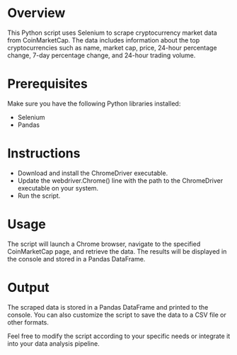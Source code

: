 # Overview

This Python script uses Selenium to scrape cryptocurrency market data from CoinMarketCap. The data includes information about the top cryptocurrencies such as name, market cap, price, 24-hour percentage change, 7-day percentage change, and 24-hour trading volume.

# Prerequisites

Make sure you have the following Python libraries installed:

* Selenium
* Pandas

# Instructions
* Download and install the ChromeDriver executable.
* Update the webdriver.Chrome() line with the path to the ChromeDriver executable on your system.
* Run the script.

# Usage

The script will launch a Chrome browser, navigate to the specified CoinMarketCap page, and retrieve the data. The results will be displayed in the console and stored in a Pandas DataFrame.

# Output

The scraped data is stored in a Pandas DataFrame and printed to the console. You can also customize the script to save the data to a CSV file or other formats.

Feel free to modify the script according to your specific needs or integrate it into your data analysis pipeline.
